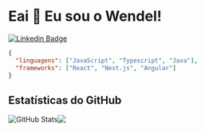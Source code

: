 # Eai 👋 Eu sou o Wendel!

[![Linkedin Badge](https://img.shields.io/badge/-LinkedIn-0e76a8?style=flat-square&logo=Linkedin&logoColor=white)](https://linkedin.com/in/wendel-isc)
```json
{
  "linguagens": ["JavaScript", "Typescript", "Java"],
  "frameworks": ["React", "Next.js", "Angular"]
}
```
## Estatísticas do GitHub

<div style="display:flex">
<img src='https://github-readme-stats.vercel.app/api?username=wendelisc12&show_icons=true&hide_border=true&count_private=true&include_all_commits=true&theme=dark' alt='GitHub Stats' />
  
<img src="https://github-readme-stats.vercel.app/api/top-langs/?username=wendelisc12&exclude_repo=KNN-Image-Classification&show_icons=true&hide_border=true&layout=compact&langs_count=8&theme=dark"/>
</div>

